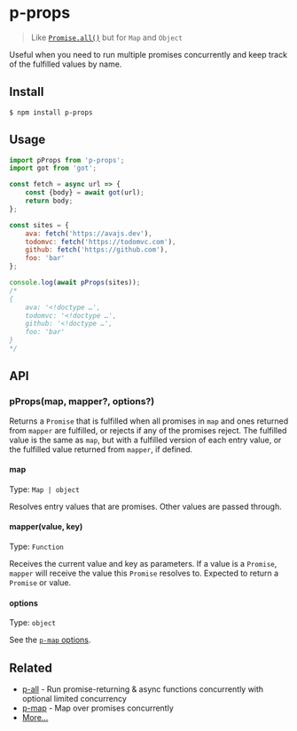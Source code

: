 # p-props

> Like [`Promise.all()`](https://developer.mozilla.org/en/docs/Web/JavaScript/Reference/Global_Objects/Promise/all) but for `Map` and `Object`

Useful when you need to run multiple promises concurrently and keep track of the fulfilled values by name.

## Install

```
$ npm install p-props
```

## Usage

```js
import pProps from 'p-props';
import got from 'got';

const fetch = async url => {
	const {body} = await got(url);
	return body;
};

const sites = {
	ava: fetch('https://avajs.dev'),
	todomvc: fetch('https://todomvc.com'),
	github: fetch('https://github.com'),
	foo: 'bar'
};

console.log(await pProps(sites));
/*
{
	ava: '<!doctype …',
	todomvc: '<!doctype …',
	github: '<!doctype …',
	foo: 'bar'
}
*/
```

## API

### pProps(map, mapper?, options?)

Returns a `Promise` that is fulfilled when all promises in `map` and ones returned from `mapper` are fulfilled, or rejects if any of the promises reject. The fulfilled value is the same as `map`, but with a fulfilled version of each entry value, or the fulfilled value returned from `mapper`, if defined.

#### map

Type: `Map | object`

Resolves entry values that are promises. Other values are passed through.

#### mapper(value, key)

Type: `Function`

Receives the current value and key as parameters. If a value is a `Promise`, `mapper` will receive the value this `Promise` resolves to. Expected to return a `Promise` or value.

#### options

Type: `object`

See the [`p-map` options](https://github.com/sindresorhus/p-map#options).

## Related

- [p-all](https://github.com/sindresorhus/p-all) - Run promise-returning & async functions concurrently with optional limited concurrency
- [p-map](https://github.com/sindresorhus/p-map) - Map over promises concurrently
- [More…](https://github.com/sindresorhus/promise-fun)
